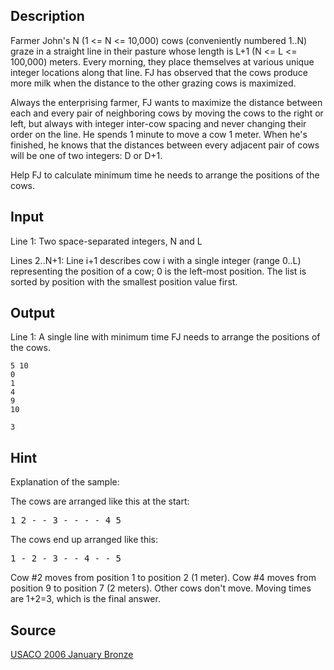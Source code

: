<h2>Description</h2><p>Farmer John's N (1 &lt;= N &lt;= 10,000) cows (conveniently numbered 1..N) graze in a straight line in their pasture whose length is L+1 (N &lt;= L &lt;= 100,000) meters. Every morning, they place themselves at various unique integer locations along that line. FJ has observed that the cows produce more milk when the distance to the other grazing cows is maximized.
</p>
Always the enterprising farmer, FJ wants to maximize the distance between each and every pair of neighboring cows by moving the cows to the right or left, but always with integer inter-cow spacing and never changing their order on the line. He spends 1 minute to move a cow 1 meter. When he's finished, he knows that the distances between every adjacent pair of cows will be one of two integers: D or D+1.

Help FJ to calculate minimum time he needs to arrange the positions of the cows.<h2>Input</h2><p>Line 1: Two space-separated integers, N and L
</p>
Lines 2..N+1: Line i+1 describes cow i with a single integer (range 0..L) representing the position of a cow; 0 is the left-most position. The list is sorted by position with the smallest position value first.<h2>Output</h2><p>Line 1: A single line with minimum time FJ needs to arrange the positions of the  cows.</p><pre><code class="language-input1">5 10
0
1
4
9
10</code></pre><pre><code class="language-output1">3</code></pre><h2>Hint</h2><p>Explanation of the sample:
</p>
The cows are arranged like this at the start:
<pre>1 2 - - 3 - - - - 4 5</pre><p>The cows end up arranged like this:
</p><pre>1 - 2 - 3 - - 4 - - 5</pre><p>Cow #2 moves from position 1 to position 2 (1 meter).  Cow #4 moves from position 9 to position 7 (2 meters).  Other cows don't move. Moving times are 1+2=3, which is the final answer.</p><h2>Source</h2><a href="searchproblem?field=source&amp;key=USACO+2006+January+Bronze">USACO 2006 January Bronze</a>